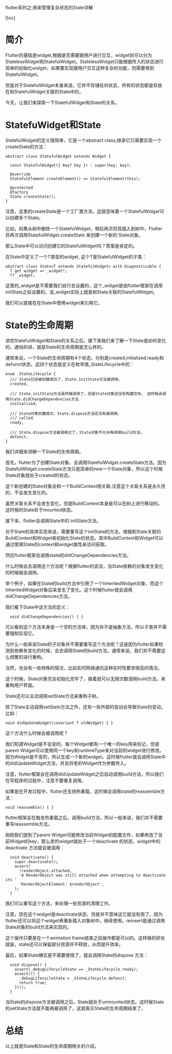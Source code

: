 flutter系列之:用来管理复杂状态的State详解

[toc]

# 简介

Flutter的基础是widget,根据是否需要跟用户进行交互，widget则可以分为StatelessWidget和StatefulWidget。StatelessWidget只能根据传入的状态进行简单的初始化widget，如果要实现跟用户交互这种复杂的功能，则需要用到StatefulWidget。

但是对于StatefulWidget本身来说，它并不存储任何状态，所有的状态都是存放在和StatefulWidget关联的State中的。

今天，让我们来探索一下StatefulWidget和State的关系。

# StatefuWidget和State

StatefulWidget的定义很简单，它是一个abstract class,继承它只需要实现一个createState的方法：

```
abstract class StatefulWidget extends Widget {
 
  const StatefulWidget({ Key? key }) : super(key: key);

  @override
  StatefulElement createElement() => StatefulElement(this);

  @protected
  @factory
  State createState(); 
}
```

注意，这里的createState是一个工厂类方法。这就意味着一个StatefulWidget可以创建多个State。

比如，如果从树中删除一个StatefulWidget，稍后再次将其插入到树中，Flutter将再次调用StatefulWidget.createState 来创建一个新的 State对象。

那么State中可以访问创建它的StatefulWidget吗？答案是肯定的。

在State中定义了一个T类型的widget, 这个T是StatefulWidget的子类：

```
abstract class State<T extends StatefulWidget> with Diagnosticable {
  T get widget => _widget!;
  T? _widget;
```

这里的_widget是不需要我们自行去设置的，这个_widget是由flutter框架在调用initState之前设置的。该_widget实际上就是和State关联的StatefulWidget。

我们可以直接在在State中使用widget来引用它。

# State的生命周期

讲完StatefulWidget和State的关系之后，接下来我们来了解一下State是如何变化的，通俗的讲，就是State的生命周期是怎么样的。

通常来说，一个State的生命周期有4个状态，分别是created,initialized,ready和defunct状态，这四个状态是定义在枚举类_StateLifecycle中的：

```
enum _StateLifecycle {
  /// State已经被创建成功了，State.initState方法被调用。
  created,

  /// State.initState方法虽然被调用了，但是State对象还没有构建完毕。 这时候会调用State.didChangeDependencies方法.
  initialized,

  /// State对象创建成功，State.dispose方法还没有被调用。
  /// called.
  ready,

  /// State.dispose方法被调用过了，State对象不允许再调用build方法。
  defunct,
}

```

我们详细来讲解一下State的生命周期。

首先，flutter为了创建State对象，会调用StatefulWidget.createState方法。因为StatefulWidget.createState方法只是简单的new一个State对象，所以这个时候State对象就处于created的状态。

这个新创建的State对象会和一个BuildContext相关联.注意这个关联关系是永久性的，不会发生变化的。

虽然关联关系不会发生变化，但是BuildContext本身是可以在树上进行移动的。这时候的State处于mounted状态。

接下来，flutter会调用State中的 initState方法。

对于State的具体实现来说，需要重写这个initState的方法，根据和State关联的BuildContext和Widget来初始化State的状态。其中BuildContext和Widget可以通过使用State的context和widget属性来访问获取。

然后flutter框架会调用state的didChangeDependencies方法。

什么时候会去调用这个方法呢？根据flutter的说法，当State依赖的对象发生变化的时候就会调用。

举个例子，如果在State的build方法中引用了一个InheritedWidget对象，而这个InheritedWidget对象后来发生了变化。这个时候flutter就会调用didChangeDependencies方法。

我们看下State中该方法的定义：

```
  void didChangeDependencies() { }
```

可以看到这个方法本身是一个空的方法体，因为并不是抽象方法，所以子类并不需要强制实现它。

为什么一般来说State的子对象并不需要重写这个方法呢？这是因为flutter如果检测到依赖有变化的时候，会去调用State的build方法。通常来说，我们并不需要这么频繁的进行重构。

当然，也会有一些特殊的情况，比如实时网络通讯这种实时性要求很高的情况。

这个时候，State对象完全初始化完毕了，接着就可以无限次数调用build方法，来重构用户界面。

State还可以主动调用setState方法来重构子树。

除了State主动调用setState方法之外，还有一些外部的变动会导致State的变动，比如：

```
void didUpdateWidget(covariant T oldWidget) { }
```

这个方法什么时候会被调用呢？

我们知道Widget是不会变的，每个Widget都有一个唯一的key用来标记，但是parent Widget可以使用同一个key和runtimeType来对当前的widget进行修改。因为Widget是不变的，所以生成一个新的widget。这时候flutter就会调用State中的didUpdateWidget方法，并且将老的Widget作为参数传入。

注意，flutter框架会在调用didUpdateWidget之后自动调用build方法，所以我们在写程序的过程中，注意不要重复调用。

如果是在开发过程中，flutter还支持热重载，这时候会调用state的reassemble方法：

```
void reassemble() { }
```

flutter框架会在触发热重载之后，调用build方法，所以一般来说，我们并不需要重写reassemble方法。

刚刚我们提到了parent Widget可能修改当前Widget的配置文件，如果修改了当前Widget的key，那么老的widget就处于一个deactivate 的状态，widget中的deactivate 方法就会被调用：

```
  void deactivate() {
    super.deactivate();
    assert(
      !renderObject.attached,
      'A RenderObject was still attached when attempting to deactivate its '
      'RenderObjectElement: $renderObject',
    );
  }
```

我们可以重写这个方法，来处理一些资源的清理工作。

注意，现在这个widget是deactivate状态，但是并不意味这它就没有用了。因为flutter还可以将这个widget再重新插入对象树中，继续使用。reinsert是通过调用State对象的build方法来实现的。

这个操作只要是在一个animation frame结束之前操作都是可以的。这样做的好处就是，state还可以保留部分资源并不释放，从而提升效率。

最后，如果State确实是不需要使用了，就会调用State的dispose 方法：

```
  void dispose() {
    assert(_debugLifecycleState == _StateLifecycle.ready);
    assert(() {
      _debugLifecycleState = _StateLifecycle.defunct;
      return true;
    }());
  }
```

当State的dispose方法被调用之后，State就处于unmounted状态。这时候State的setState方法就不能再被调用了，这就表示State的生命周期结束了。

# 总结

以上就是State和State的生命周期相关的介绍。










